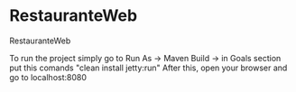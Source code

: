 # RestauranteWeb
RestauranteWeb

To run the project simply go to Run As -> Maven Build -> in Goals section put this comands "clean install jetty:run"
After this, open your browser and go to localhost:8080

